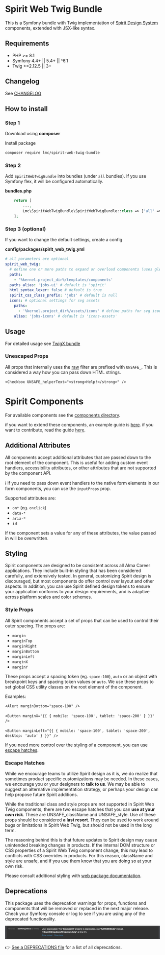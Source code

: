 # Spirit Web Twig Bundle

This is a Symfony bundle with Twig implementation of [Spirit Design System] components, extended with JSX-like syntax.

## Requirements

- PHP >= 8.1
- Symfony 4.4+ || 5.4+ || ^6.1
- Twig >=2.12.5 || 3+

## Changelog

See [CHANGELOG][changelog]

## How to install

### Step 1

Download using **composer**

Install package

```bash
composer require lmc/spirit-web-twig-bundle
```

### Step 2

Add `SpiritWebTwigBundle` into bundles (under `all` bundles). If you use Symfony flex, it will be configured automatically.

**bundles.php**

```php
    return [
        ...,
        Lmc\SpiritWebTwigBundle\SpiritWebTwigBundle::class => ['all' => true],
    ];
```

### Step 3 (optional)

If you want to change the default settings, create a config

**config/packages/spirit_web_twig.yml**

```yaml
# all parameters are optional
spirit_web_twig:
  # define one or more paths to expand or overload components (uses glob patterns)
  paths:
    - '%kernel.project_dir%/templates/components'
  paths_alias: 'jobs-ui' # default is 'spirit'
  html_syntax_lexer: false # default is true
  spirit_css_class_prefix: 'jobs' # default is null
  icons: # optional settings for svg assets
    paths:
      - '%kernel.project_dir%/assets/icons' # define paths for svg icons set
    alias: 'jobs-icons' # default is 'icons-assets'
```

## Usage

For detailed usage see [TwigX bundle][twigx-bundle]

### Unescaped Props

All props that internally uses the [raw][raw] filter are prefixed with `UNSAFE_`.
This is considered a way how you can pass down HTML strings.

```twig
<Checkbox UNSAFE_helperText="<strong>Help!</strong>" />
```

# Spirit Components

For available components see the [components directory][components-directory].

if you want to extend these components, an example guide is [here][example-guide].
if you want to contribute, read the guide [here][contributing].

## Additional Attributes

All components accept additional attributes that are passed down to the root element of the component.
This is useful for adding custom event handlers, accessibility attributes, or other attributes that
are not supported by the component API.

ℹ️ If you need to pass down event handlers to the native form elements in our form components,
you can use the `inputProps` prop.

Supported attributes are:

- `on*` (eg. `onclick`)
- `data-*`
- `aria-*`
- `id`

If the component sets a value for any of these attributes, the value passed in will be overwritten.

## Styling

Spirit components are designed to be consistent across all Alma Career applications. They include built-in styling that has been
considered carefully, and extensively tested. In general, customizing Spirit design is discouraged, but most components
do offer control over layout and other aspects. In addition, you can use Spirit defined design tokens to ensure your
application conforms to your design requirements, and is adaptive across platform scales and color schemes.

### Style Props

All Spirit components accept a set of props that can be used to control their outer spacing. The props are:

- `margin`
- `marginTop`
- `marginRight`
- `marginBottom`
- `marginLeft`
- `marginX`
- `marginY`

These props accept a spacing token (eg. `space-100`), `auto` or an object with breakpoint keys and spacing token
values or `auto`. We use these props to set global CSS utility classes on the root element of the component.

Examples:

```twig
<Alert marginBottom="space-100" />

<Button marginX="{{ { mobile: 'space-100', tablet: 'space-200' } }}" />

<Button marginLeft="{{ { mobile: 'space-100', tablet: 'space-200', desktop: 'auto' } }}" />
```

If you need more control over the styling of a component, you can use [escape hatches](#escape-hatches).

### Escape Hatches

While we encourage teams to utilize Spirit design as it is, we do realize that sometimes product specific customizations
may be needed. In these cases, we encourage you or your designers to **talk to us**. We may be able to suggest
an alternative implementation strategy, or perhaps your design can help propose future Spirit additions.

While the traditional class and style props are not supported in Spirit Web Twig components, there are two escape
hatches that you can **use at your own risk**. These are UNSAFE_className and UNSAFE_style. Use of these props should be
considered **a last resort**. They can be used to work around bugs or limitations in Spirit Web Twig, but should
not be used in the long term.

The reasoning behind this is that future updates to Spirit design may cause unintended breaking changes in products.
If the internal DOM structure or CSS properties of a Spirit Web Twig component change, this may lead to conflicts
with CSS overrides in products. For this reason, className and style are unsafe, and if you use them know that you
are doing so at your own risk.

Please consult additional styling with [web package documentation][web-pkg-rebrand].

## Deprecations

This package uses the deprecation warnings for props, functions and components that will be removed or replaced in the next major release.
Check your Symfony console or log to see if you are using any of the deprecated functionality.

![Deprecations in Symfony's console](https://github.com/lmc-eu/spirit-design-system/blob/main/static/deprecations-symfony-console.png?raw=true)

👉 [See a DEPRECATIONS file][all-deprecations] for a list of all deprecations.

[all-deprecations]: https://github.com/lmc-eu/spirit-design-system/tree/main/packages/web-twig/DEPRECATIONS.md
[changelog]: https://github.com/lmc-eu/spirit-design-system/blob/main/packages/web-twig/CHANGELOG.md
[components-directory]: https://github.com/lmc-eu/spirit-design-system/tree/main/packages/web-twig/src/Resources/components
[contributing]: https://github.com/lmc-eu/spirit-design-system/blob/main/packages/web-twig/CONTRIBUTING.md
[example-guide]: https://github.com/lmc-eu/spirit-design-system/blob/main/packages/web-twig/docs/extendComponents.md
[raw]: https://twig.symfony.com/doc/3.x/filters/raw.html
[spirit design system]: https://github.com/lmc-eu/spirit-design-system
[twigx-bundle]: https://github.com/lmc-eu/twigx-bundle/blob/main/README.md#usage
[web-pkg-rebrand]: https://github.com/lmc-eu/spirit-design-system/tree/main/packages/web#rebranding
